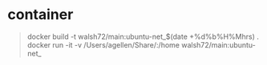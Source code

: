 # container
> docker build -t walsh72/main:ubuntu-net_$(date +%d%b%H%Mhrs) .
> docker run -it -v /Users/agellen/Share/:/home walsh72/main:ubuntu-net_
